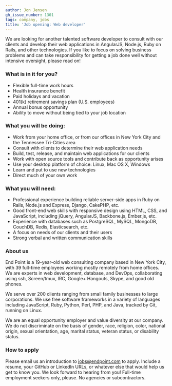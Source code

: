 ```yaml
---
author: Jon Jensen
gh_issue_number: 1301
tags: company, jobs
title: 'Job opening: Web developer'
---
```


We are looking for another talented software developer to consult with our clients and develop their web applications in AngularJS, Node.js, Ruby on Rails, and other technologies. If you like to focus on solving business problems and can take responsibility for getting a job done well without intensive oversight, please read on!

### What is in it for you?

- Flexible full-time work hours
- Health insurance benefit
- Paid holidays and vacation
- 401(k) retirement savings plan (U.S. employees)
- Annual bonus opportunity
- Ability to move without being tied to your job location

### What you will be doing:

- Work from your home office, or from our offices in New York City and the Tennessee Tri-Cities area
- Consult with clients to determine their web application needs
- Build, test, release, and maintain web applications for our clients
- Work with open source tools and contribute back as opportunity arises
- Use your desktop platform of choice: Linux, Mac OS X, Windows
- Learn and put to use new technologies
- Direct much of your own work

### What you will need:

- Professional experience building reliable server-side apps in Ruby on Rails, Node.js and Express, Django, CakePHP, etc.
- Good front-end web skills with responsive design using HTML, CSS, and JavaScript, including jQuery, AngularJS, Backbone.js, Ember.js, etc.
- Experience with databases such as PostgreSQL, MySQL, MongoDB, CouchDB, Redis, Elasticsearch, etc.
- A focus on needs of our clients and their users
- Strong verbal and written communication skills

### About us

End Point is a 19-year-old web consulting company based in New York City, with 39 full-time employees working mostly remotely from home offices. We are experts in web development, database, and DevOps, collaborating using ssh, Screen/​tmux, IRC, Google+ Hangouts, Skype, and good old phones.

We serve over 200 clients ranging from small family businesses to large corporations. We use free software frameworks in a variety of languages including JavaScript, Ruby, Python, Perl, PHP, and Java, tracked by Git, running on Linux.

We are an equal opportunity employer and value diversity at our company. We do not discriminate on the basis of gender, race, religion, color, national origin, sexual orientation, age, marital status, veteran status, or disability status.

### How to apply

Please email us an introduction to [jobs@endpoint.com](mailto:jobs@endpoint.com) to apply. Include a resume, your GitHub or LinkedIn URLs, or whatever else that would help us get to know you. We look forward to hearing from you! Full-time employment seekers only, please. No agencies or subcontractors.
